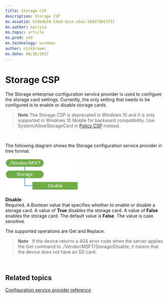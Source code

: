 ```yaml
---
title: Storage CSP
description: Storage CSP
ms.assetid: b19bdb54-53ed-42ce-a5a1-269379013f57
ms.author: maricia
ms.topic: article
ms.prod: w10
ms.technology: windows
author: nickbrower
ms.date: 06/26/2017
---
```


# Storage CSP


The Storage enterprise configuration service provider is used to configure the storage card settings. Currently, the only setting that needs to be configured is to enable or disable storage cards.

> **Note**  The Storage CSP is deprecated in Windows 10 and it is only supported in Windows 10 Mobile for backward compatibility. Use System/AllowStorageCard in [Policy CSP](policy-configuration-service-provider.md) instead.

 

The following diagram shows the Storage configuration service provider in tree format.

![provisioning\-csp\-storage](images/provisioning-csp-storage.png)

<a href="" id="disable"></a>**Disable**  
Required. A Boolean value that specifies whether to enable or disable a storage card. A value of **True** disables the storage card. A value of **False** enables the storage card. The default value is **False**. The value is case sensitive.

The supported operations are Get and Replace.

> **Note**   If the device returns a 404 error code when the server applies the Get command to ./Vendor/MSFT/Storage/Disable, it means that the device does not have an SD card.

 

## Related topics


[Configuration service provider reference](configuration-service-provider-reference.md)

 

 






